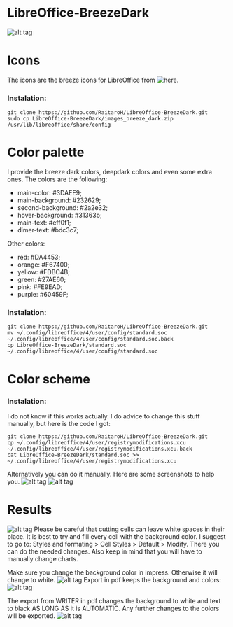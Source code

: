 # LibreOffice-BreezeDark

![alt tag](https://raw.githubusercontent.com/RaitaroH/LibreOffice-BreezeDark/master/Images/Writer.png)

# Icons
The icons are the breeze icons for LibreOffice from ![here](https://github.com/DarkknightAK/breeze-icon-theme/tree/master/LibreOffice_Breeze).
### Instalation:
```
git clone https://github.com/RaitaroH/LibreOffice-BreezeDark.git
sudo cp LibreOffice-BreezeDark/images_breeze_dark.zip /usr/lib/libreoffice/share/config
```

# Color palette
I provide the breeze dark colors, deepdark colors and even some extra ones.
The colors are the following:
+ main-color: #3DAEE9;
+ main-background: #232629;
+ second-background: #2a2e32;
+ hover-background: #31363b;
+ main-text: #eff0f1;
+ dimer-text: #bdc3c7;

Other colors:
+ red: #DA4453;
+ orange: #F67400;
+ yellow: #FDBC4B;
+ green: #27AE60;
+ pink: #FE9EAD;
+ purple: #60459F;

### Instalation:
```
git clone https://github.com/RaitaroH/LibreOffice-BreezeDark.git
mv ~/.config/libreoffice/4/user/config/standard.soc ~/.config/libreoffice/4/user/config/standard.soc.back
cp LibreOffice-BreezeDark/standard.soc ~/.config/libreoffice/4/user/config/standard.soc
```

# Color scheme
### Instalation:
I do not know if this works actually.
I do advice to change this stuff manually, but here is the code I got:
```
git clone https://github.com/RaitaroH/LibreOffice-BreezeDark.git
cp ~/.config/libreoffice/4/user/registrymodifications.xcu ~/.config/libreoffice/4/user/registrymodifications.xcu.back
cat LibreOffice-BreezeDark/standard.soc >> ~/.config/libreoffice/4/user/registrymodifications.xcu
```
Alternatively you can do it manually. Here are some screenshots to help you.
![alt tag](https://raw.githubusercontent.com/RaitaroH/LibreOffice-BreezeDark/master/Images/Scheme1.png)
![alt tag](https://raw.githubusercontent.com/RaitaroH/LibreOffice-BreezeDark/master/Images/Scheme2.png)


# Results
![alt tag](https://raw.githubusercontent.com/RaitaroH/LibreOffice-BreezeDark/master/Images/Calc.png)
Please be careful that cutting cells can leave white spaces in their place. It is best to try and fill every cell with the background color.  I suggest to go to: Styles and formating > Cell Styles > Default > Modify. There you can do the needed changes. 
Also keep in mind that you will have to manually change charts.

Make sure you change the background color in impress. Otherwise it will change to white.
![alt tag](https://raw.githubusercontent.com/RaitaroH/LibreOffice-BreezeDark/master/Images/Impress.png)
Export in pdf keeps the background and colors:
![alt tag](https://raw.githubusercontent.com/RaitaroH/LibreOffice-BreezeDark/master/Images/Impress-export.png)

The export from WRITER in pdf changes the background to white and text to black AS LONG AS it is AUTOMATIC. Any further changes to the colors will be exported.
![alt tag](https://raw.githubusercontent.com/RaitaroH/LibreOffice-BreezeDark/master/Images/Writer-export.png)
